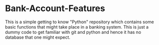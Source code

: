 # Bank-Account-Features
This is a simple getting to know "Python" repository which contains some basic functions that might take place in a banking system.
This is just a dummy code to get familiar with git and python and hence it has no database that one might expect.
